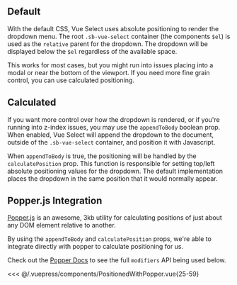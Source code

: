 ## Default

With the default CSS, Vue Select uses absolute positioning to render the dropdown menu. The root
`.sb-vue-select` container (the components `$el`) is used as the `relative` parent for the dropdown. The
dropdown will be displayed below the `$el` regardless of the available space.

This works for most cases, but you might run into issues placing into a modal or near the bottom of
the viewport. If you need more fine grain control, you can use calculated positioning.

## Calculated <Badge text="v3.7.0+" />

If you want more control over how the dropdown is rendered, or if you're running into z-index issues,
you may use the `appendToBody` boolean prop. When enabled, Vue Select will append the dropdown to
the document, outside of the `.sb-vue-select` container, and position it with Javascript.

When `appendToBody` is true, the positioning will be handled by the `calculatePosition` prop. This
function is responsible for setting top/left absolute positioning values for the dropdown. The
default implementation places the dropdown in the same position that it would normally appear.

## Popper.js Integration <Badge text="v3.7.0+" />

[Popper.js](https://popper.js.org/) is an awesome, 3kb utility for calculating positions of just
about any DOM element relative to another.

By using the `appendToBody` and `calculatePosition` props, we're able to integrate directly with
popper to calculate positioning for us.

<PositionedWithPopper />

Check out the [Popper Docs](https://popper.js.org/docs/v2/modifiers/) to see the full `modifiers`
API being used below.

<<< @/.vuepress/components/PositionedWithPopper.vue{25-59}
